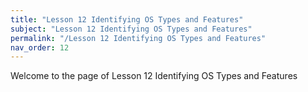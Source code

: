 ```yaml
---
title: "Lesson 12 Identifying OS Types and Features"
subject: "Lesson 12 Identifying OS Types and Features"
permalink: "/Lesson 12 Identifying OS Types and Features"
nav_order: 12
---
```


Welcome to the page of Lesson 12 Identifying OS Types and Features
